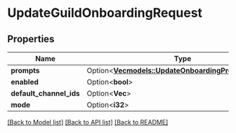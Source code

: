 # UpdateGuildOnboardingRequest

## Properties

Name | Type | Description | Notes
------------ | ------------- | ------------- | -------------
**prompts** | Option<[**Vec<models::UpdateOnboardingPromptRequest>**](UpdateOnboardingPromptRequest.md)> |  | [optional]
**enabled** | Option<**bool**> |  | [optional]
**default_channel_ids** | Option<**Vec<String>**> |  | [optional]
**mode** | Option<**i32**> |  | [optional]

[[Back to Model list]](../README.md#documentation-for-models) [[Back to API list]](../README.md#documentation-for-api-endpoints) [[Back to README]](../README.md)


